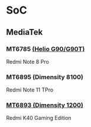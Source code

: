 # SoC
## MediaTek
### MT6785 [(Helio G90/G90T)](https://github.com/naranyinyun/Apodidae/blob/Configs/configs/helio_g90.json) <Badge type="tip" text="Release" />
Redmi Note 8 Pro <Badge type="info" text="AOSP Android T" />
### MT6895 (Dimensity 8100) <Badge type="danger" text="In Progress" />
Redmi Note 11 TPro <Badge type="info" text="MIUI Android S & T" />
### [MT6893 (Dimensity 1200)](https://github.com/naranyinyun/Apodidae/blob/Configs/configs/dimensity1100.json) <Badge type="warning" text="Alpha" />
Redmi K40 Gaming Edition <Badge type="info" text="MIUI Android T" />
 
